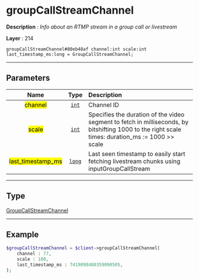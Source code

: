 # groupCallStreamChannel

**Description** : *Info about an RTMP stream in a group call or livestream*

**Layer** : 214

```tl
groupCallStreamChannel#80eb48af channel:int scale:int last_timestamp_ms:long = GroupCallStreamChannel;
```

---

## Parameters

| Name | Type | Description |
| :---: | :---: | :--- |
| <mark>channel</mark> | [`int`](type/int) | Channel ID |
| <mark>scale</mark> | [`int`](type/int) | Specifies the duration of the video segment to fetch in milliseconds, by bitshifting 1000 to the right scale times: duration_ms := 1000 >> scale |
| <mark>last_timestamp_ms</mark> | [`long`](type/long) | Last seen timestamp to easily start fetching livestream chunks using inputGroupCallStream |

---

## Type

[GroupCallStreamChannel](type/GroupCallStreamChannel)

---

## Example

```php
$groupCallStreamChannel = $client->groupCallStreamChannel(
	channel : 77,
	scale : 100,
	last_timestamp_ms : 7419098480359090505,
);
```